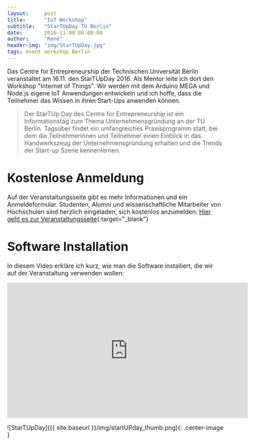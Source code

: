 ```yaml
---
layout:     post
title:      "IoT Workshop"
subtitle:   "StarTUpDay TU Berlin"
date:       2016-11-09 08:00:00
author:     "René"
header-img: "img/StarTUpDay.jpg"
tags: event workshop Berlin
---
```


Das Centre for Entrepreneurship der Technischen Universität Berlin veranstaltet am 16.11. den StarTUpDay 2016. Als Mentor leite ich dort den Workshop "Internet of Things".
Wir werden mit dem Arduino MEGA und Node.js eigene IoT Anwendungen entwickeln und ich hoffe, dass die Teilnehmer das Wissen in ihren Start-Ups anwenden können.

> Der StarTUp Day des Centre for Entrepreneurship ist ein Informationstag zum Thema Unternehmensgründung an der TU Berlin. Tagsüber findet ein umfangreiches Praxisprogramm statt, bei dem die Teilnehmerinnen und Teilnehmer einen Einblick in das Handwerkszeug der Unternehmensgründung erhalten und die Trends der Start-up Szene kennenlernen.

# Kostenlose Anmeldung
Auf der Veranstaltungsseite gibt es mehr Informationen und ein Anmeldeformular. Studenten, Alumni und wissenschaftliche Mitarbeiter von Hochschulen sind herzlich eingeladen, sich kostenlos anzumelden:
[Hier geht es zur Veranstaltungsseite](http://www.entrepreneurship.tu-berlin.de/menue/start_ups_events/veranstaltungen/startup_day/){:target="_blank"}


# Software Installation

In diesem Video erkläre ich kurz, wie man die Software installiert, die wir auf der Veranstaltung verwenden wollen:
<div class="videoWrapper">
<iframe width="560" height="315" src="https://www.youtube.com/embed/7TH6EAMk44g" frameborder="0" allowfullscreen></iframe>
</div>

![StarTUpDay]({{ site.baseurl }}/img/startUPday_thumb.png){: .center-image }
